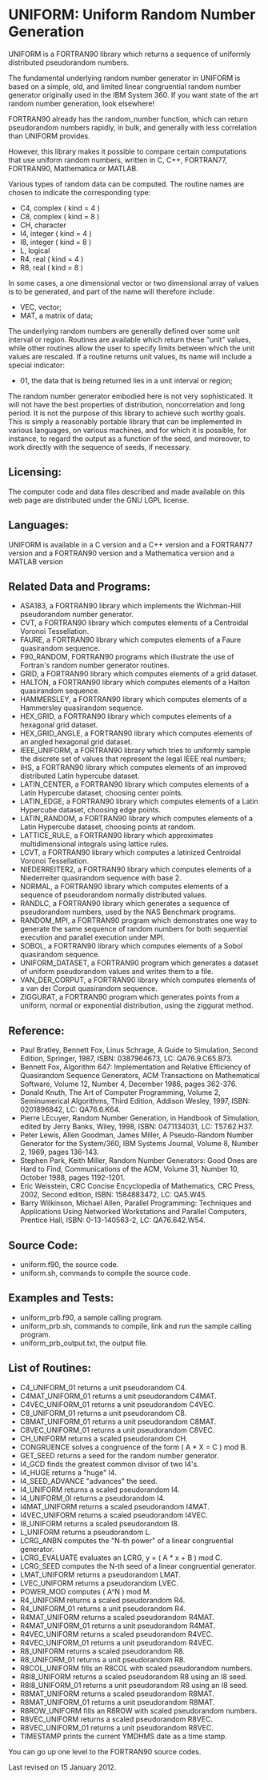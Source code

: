 
# UNIFORM: Uniform Random Number Generation

UNIFORM is a FORTRAN90 library which returns a sequence of uniformly distributed pseudorandom numbers.

The fundamental underlying random number generator in UNIFORM is based on a simple, old, and limited linear congruential random number generator originally used in the IBM System 360. If you want state of the art random number generation, look elsewhere!

FORTRAN90 already has the random_number function, which can return pseudorandom numbers rapidly, in bulk, and generally with less correlation than UNIFORM provides.

However, this library makes it possible to compare certain computations that use uniform random numbers, written in C, C++, FORTRAN77, FORTRAN90, Mathematica or MATLAB.

Various types of random data can be computed. The routine names are chosen to indicate the corresponding type:

- C4, complex ( kind = 4 )
- C8, complex ( kind = 8 )
- CH, character
- I4, integer ( kind = 4 )
- I8, integer ( kind = 8 )
- L, logical
- R4, real ( kind = 4 )
- R8, real ( kind = 8 )

In some cases, a one dimensional vector or two dimensional array of values is to be generated, and part of the name will therefore include:

- VEC, vector;
- MAT, a matrix of data;

The underlying random numbers are generally defined over some unit interval or region. Routines are available which return these "unit" values, while other routines allow the user to specify limits between which the unit values are rescaled. If a routine returns unit values, its name will include a special indicator:

- 01, the data that is being returned lies in a unit interval or region;

The random number generator embodied here is not very sophisticated. It will not have the best properties of distribution, noncorrelation and long period. It is not the purpose of this library to achieve such worthy goals. This is simply a reasonably portable library that can be implemented in various languages, on various machines, and for which it is possible, for instance, to regard the output as a function of the seed, and moreover, to work directly with the sequence of seeds, if necessary.


## Licensing:

The computer code and data files described and made available on this web page are distributed under the GNU LGPL license.


## Languages:

UNIFORM is available in a C version and a C++ version and a FORTRAN77 version and a FORTRAN90 version and a Mathematica version and a MATLAB version


## Related Data and Programs:

- ASA183, a FORTRAN90 library which implements the Wichman-Hill pseudorandom number generator.
- CVT, a FORTRAN90 library which computes elements of a Centroidal Voronoi Tessellation.
- FAURE, a FORTRAN90 library which computes elements of a Faure quasirandom sequence.
- F90_RANDOM, FORTRAN90 programs which illustrate the use of Fortran's random number generator routines.
- GRID, a FORTRAN90 library which computes elements of a grid dataset.
- HALTON, a FORTRAN90 library which computes elements of a Halton quasirandom sequence.
- HAMMERSLEY, a FORTRAN90 library which computes elements of a Hammersley quasirandom sequence.
- HEX_GRID, a FORTRAN90 library which computes elements of a hexagonal grid dataset.
- HEX_GRID_ANGLE, a FORTRAN90 library which computes elements of an angled hexagonal grid dataset.
- IEEE_UNIFORM, a FORTRAN90 library which tries to uniformly sample the discrete set of values that represent the legal IEEE real numbers;
- IHS, a FORTRAN90 library which computes elements of an improved distributed Latin hypercube dataset.
- LATIN_CENTER, a FORTRAN90 library which computes elements of a Latin Hypercube dataset, choosing center points.
- LATIN_EDGE, a FORTRAN90 library which computes elements of a Latin Hypercube dataset, choosing edge points.
- LATIN_RANDOM, a FORTRAN90 library which computes elements of a Latin Hypercube dataset, choosing points at random.
- LATTICE_RULE, a FORTRAN90 library which approximates multidimensional integrals using lattice rules.
- LCVT, a FORTRAN90 library which computes a latinized Centroidal Voronoi Tessellation.
- NIEDERREITER2, a FORTRAN90 library which computes elements of a Niederreiter quasirandom sequence with base 2.
- NORMAL, a FORTRAN90 library which computes elements of a sequence of pseudorandom normally distributed values.
- RANDLC, a FORTRAN90 library which generates a sequence of pseudorandom numbers, used by the NAS Benchmark programs.
- RANDOM_MPI, a FORTRAN90 program which demonstrates one way to generate the same sequence of random numbers for both sequential execution and parallel execution under MPI.
- SOBOL, a FORTRAN90 library which computes elements of a Sobol quasirandom sequence.
- UNIFORM_DATASET, a FORTRAN90 program which generates a dataset of uniform pseudorandom values and writes them to a file.
- VAN_DER_CORPUT, a FORTRAN90 library which computes elements of a van der Corput quasirandom sequence.
- ZIGGURAT, a FORTRAN90 program which generates points from a uniform, normal or exponential distribution, using the ziggurat method.


## Reference:

- Paul Bratley, Bennett Fox, Linus Schrage, A Guide to Simulation, Second Edition, Springer, 1987, ISBN: 0387964673, LC: QA76.9.C65.B73.
- Bennett Fox, Algorithm 647: Implementation and Relative Efficiency of Quasirandom Sequence Generators, ACM Transactions on Mathematical Software, Volume 12, Number 4, December 1986, pages 362-376.
- Donald Knuth, The Art of Computer Programming, Volume 2, Seminumerical Algorithms, Third Edition, Addison Wesley, 1997, ISBN: 0201896842, LC: QA76.6.K64.
- Pierre LEcuyer, Random Number Generation, in Handbook of Simulation, edited by Jerry Banks, Wiley, 1998, ISBN: 0471134031, LC: T57.62.H37.
- Peter Lewis, Allen Goodman, James Miller, A Pseudo-Random Number Generator for the System/360, IBM Systems Journal, Volume 8, Number 2, 1969, pages 136-143.
- Stephen Park, Keith Miller, Random Number Generators: Good Ones are Hard to Find, Communications of the ACM, Volume 31, Number 10, October 1988, pages 1192-1201.
- Eric Weisstein, CRC Concise Encyclopedia of Mathematics, CRC Press, 2002, Second edition, ISBN: 1584883472, LC: QA5.W45.
- Barry Wilkinson, Michael Allen, Parallel Programming: Techniques and Applications Using Networked Workstations and Parallel Computers, Prentice Hall, ISBN: 0-13-140563-2, LC: QA76.642.W54.


## Source Code:

- uniform.f90, the source code.
- uniform.sh, commands to compile the source code.


## Examples and Tests:

- uniform_prb.f90, a sample calling program.
- uniform_prb.sh, commands to compile, link and run the sample calling program.
- uniform_prb_output.txt, the output file.


## List of Routines:

- C4_UNIFORM_01 returns a unit pseudorandom C4.
- C4MAT_UNIFORM_01 returns a unit pseudorandom C4MAT.
- C4VEC_UNIFORM_01 returns a unit pseudorandom C4VEC.
- C8_UNIFORM_01 returns a unit pseudorandom C8.
- C8MAT_UNIFORM_01 returns a unit pseudorandom C8MAT.
- C8VEC_UNIFORM_01 returns a unit pseudorandom C8VEC.
- CH_UNIFORM returns a scaled pseudorandom CH.
- CONGRUENCE solves a congruence of the form ( A * X = C ) mod B.
- GET_SEED returns a seed for the random number generator.
- I4_GCD finds the greatest common divisor of two I4's.
- I4_HUGE returns a "huge" I4.
- I4_SEED_ADVANCE "advances" the seed.
- I4_UNIFORM returns a scaled pseudorandom I4.
- I4_UNIFORM_0I returns a pseudorandom I4.
- I4MAT_UNIFORM returns a scaled pseudorandom I4MAT.
- I4VEC_UNIFORM returns a scaled pseudorandom I4VEC.
- I8_UNIFORM returns a scaled pseudorandom I8.
- L_UNIFORM returns a pseudorandom L.
- LCRG_ANBN computes the "N-th power" of a linear congruential generator.
- LCRG_EVALUATE evaluates an LCRG, y = ( A * x + B ) mod C.
- LCRG_SEED computes the N-th seed of a linear congruential generator.
- LMAT_UNIFORM returns a pseudorandom LMAT.
- LVEC_UNIFORM returns a pseudorandom LVEC.
- POWER_MOD computes ( A^N ) mod M.
- R4_UNIFORM returns a scaled pseudorandom R4.
- R4_UNIFORM_01 returns a unit pseudorandom R4.
- R4MAT_UNIFORM returns a scaled pseudorandom R4MAT.
- R4MAT_UNIFORM_01 returns a unit pseudorandom R4MAT.
- R4VEC_UNIFORM returns a scaled pseudorandom R4VEC.
- R4VEC_UNIFORM_01 returns a unit pseudorandom R4VEC.
- R8_UNIFORM returns a scaled pseudorandom R8.
- R8_UNIFORM_01 returns a unit pseudorandom R8.
- R8COL_UNIFORM fills an R8COL with scaled pseudorandom numbers.
- R8I8_UNIFORM returns a scaled pseudorandom R8 using an I8 seed.
- R8I8_UNIFORM_01 returns a unit pseudorandom R8 using an I8 seed.
- R8MAT_UNIFORM returns a scaled pseudorandom R8MAT.
- R8MAT_UNIFORM_01 returns a unit pseudorandom R8MAT.
- R8ROW_UNIFORM fills an R8ROW with scaled pseudorandom numbers.
- R8VEC_UNIFORM returns a scaled pseudorandom R8VEC.
- R8VEC_UNIFORM_01 returns a unit pseudorandom R8VEC.
- TIMESTAMP prints the current YMDHMS date as a time stamp.

You can go up one level to the FORTRAN90 source codes.

Last revised on 15 January 2012. 
